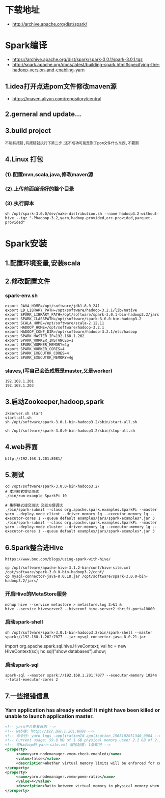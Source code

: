 # 下载地址
- http://archive.apache.org/dist/spark/ 

# Spark编译
- https://archive.apache.org/dist/spark/spark-3.0.1/spark-3.0.1.tgz
- http://spark.apache.org/docs/latest/building-spark.html#specifying-the-hadoop-version-and-enabling-yarn

## 1.idea打开点进pom文件修改maven源
- https://maven.aliyun.com/repository/central
## 2.gerneral and update...
## 3.build project
```
不能有报错,有报错就执行下第二步,还不成功可能是删了pom文件什么东西,不要删
```
## 4.Linux 打包
### (1).配置mvn,scala,java,修改maven源
### (2).上传前面编译好的整个目录
### (3).执行脚本
```shell script
sh /opt/spark-3.0.0/dev/make-distribution.sh --name hadoop3.2-without-hive --tgz "-Phadoop-3.2,yarn,hadoop-provided,orc-provided,parquet-provided"
```

# Spark安装
## 1.配置环境变量,安装scala
## 2.修改配置文件
### spark-env.sh
```shell script
export JAVA_HOME=/opt/software/jdk1.8.0_241
export LD_LIBRARY_PATH=/opt/software/hadoop-3.2.1/lib/native
export SPARK_LIBRARY_PATH=/opt/software/spark-3.0.1-bin-hadoop3.2/jars
export SPARK_CLASSPATH=/opt/software/spark-3.0.0-bin-hadoop3.2
export SCALA_HOME=/opt/software/scala-2.12.11
export HADOOP_HOME=/opt/software/hadoop-3.2.1
export HADOOP_CONF_DIR=/opt/software/hadoop-3.2.1/etc/hadoop
export SPARK_MASTER_IP=192.168.1.202
export SPARK_WORKER_INSTANCES=1
export SPARK_WORKER_MEMORY=4g
export SPARK_WORKER_CORES=4
export SPARK_EXECUTOR_CORES=4
export SPARK_EXECUTOR_MEMORY=4g
```
### slaves,(写自己会造成既是master,又是worker)
```shell script
192.168.1.201
192.168.1.203
```
## 3.启动Zookeeper,hadoop,spark
```shell script
zkServer.sh start 
start-all.sh 
sh /opt/software/spark-3.0.1-bin-hadoop3.2/sbin/start-all.sh

sh /opt/software/spark-3.0.0-bin-hadoop3.2/sbin/stop-all.sh
```
## 4.web界面
```http
http://192.168.1.201:8081/
```
## 5.测试
```shell script
cd /opt/software/spark-3.0.0-bin-hadoop3.2/
# 本地模式提交测试
./bin/run-example SparkPi 10

# 集群模式提交测试 交互方便调试
./bin/spark-submit --class org.apache.spark.examples.SparkPi --master yarn --deploy-mode client --driver-memory 1g --executor-memory 1g --executor-cores 1 --queue default examples/jars/spark-examples*.jar 3
./bin/spark-submit --class org.apache.spark.examples.SparkPi --master yarn --deploy-mode cluster --driver-memory 1g --executor-memory 1g --executor-cores 1 --queue default examples/jars/spark-examples*.jar 3

```
## 6.Spark整合进Hive
```http
https://www.bmc.com/blogs/using-spark-with-hive/
```
```shell script
cp /opt/software/apache-hive-3.1.2-bin/conf/hive-site.xml /opt/software/spark-3.0.0-bin-hadoop3.2/conf/
cp mysql-connector-java-8.0.18.jar /opt/software/spark-3.0.0-bin-hadoop3.2/jars/
```
### 开启Hive的MetaStore服务
```shell script
nohup hive --service metastore > metastore.log 2>&1 &
hive --service hiveserver2 --hiveconf hive.server2.thrift.port=10000
```
### 启动spark-shell
```shell script
sh /opt/software/spark-3.0.1-bin-hadoop3.2/bin/spark-shell --master spark://192.168.1.202:7077 --jar mysql-connector-java-8.0.21.jar
```
import org.apache.spark.sql.hive.HiveContext;
val hc = new HiveContext(sc);
hc.sql("show databases").show;
### 启动spark-sql
```shell script
spark-sql --master spark://192.168.1.201:7077 --executor-memory 1024m --total-executor-cores 2
```
## 7.一些报错信息
### Yarn application has already ended! It might have been killed or unable to launch application master.
```xml
<!-- yarn平台查看日志 -->
<!-- web端: http://192.168.1.201:8088 -->
<!-- 命令行: yarn logs -applicationId application_1565102051340_0004 -->
<!-- Current usage: 59.8 MB of 1 GB physical memory used; 2.2 GB of 2.1 GB virtual memory used. Killing container. -->
<!-- 在Hadoop的 yarn-site.xml 增加配置: 1条即可 -->
<property>
     <name>yarn.nodemanager.vmem-check-enabled</name>
     <value>false</value>
     <description>Whether virtual memory limits will be enforced for containers</description>
</property>
<property>
     <name>yarn.nodemanager.vmem-pmem-ratio</name>
     <value>4</value>
     <description>Ratio between virtual memory to physical memory when setting memory limits for containers</description>
</property>
```

